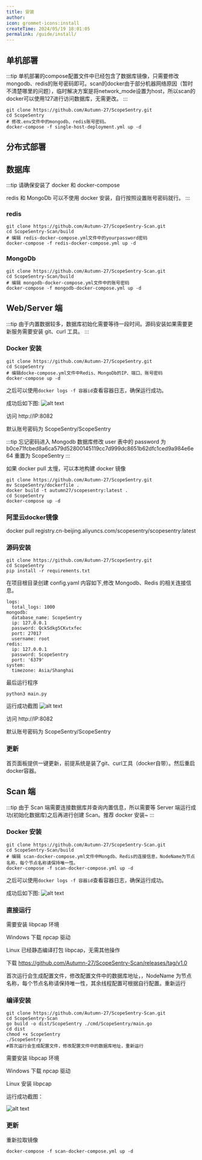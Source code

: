 ```yaml
---
title: 安装
author:
icon: grommet-icons:install
createTime: 2024/05/19 18:01:05
permalink: /guide/install/
---
```


## 单机部署
:::tip
单机部署的compose配置文件中已经包含了数据库镜像，只需要修改mongodb、redis的账号密码即可。scan的docker由于部分机器网络原因（暂时不清楚哪里的问题），临时解决方案是将network_mode设置为host，所以scan的docker可以使用127进行访问数据库，无需更改。
:::

```
git clone https://github.com/Autumn-27/ScopeSentry.git
cd ScopeSentry
# 修改.env文件中的mongodb、redis账号密码。
docker-compose -f single-host-deployment.yml up -d
```



## 分布式部署
## 数据库
:::tip
请确保安装了 docker 和 docker-compose

redis 和 MongoDb 可以不使用 docker 安装，自行按照设置账号密码就行。
:::

### redis

```
git clone https://github.com/Autumn-27/ScopeSentry-Scan.git
cd ScopeSentry-Scan/build
# 编辑 redis-docker-compose.yml文件中的yourpassword密码
docker-compose -f redis-docker-compose.yml up -d
```

### MongoDb

```
git clone https://github.com/Autumn-27/ScopeSentry-Scan.git
cd ScopeSentry-Scan/build
# 编辑 mongodb-docker-compose.yml文件中的账号密码
docker-compose -f mongodb-docker-compose.yml up -d
```

## Web/Server 端

:::tip
由于内置数据较多，数据库初始化需要等待一段时间。源码安装如果需要更新服务需要安装 git、curl 工具。
:::

### Docker 安装 

```
git clone https://github.com/Autumn-27/ScopeSentry.git
cd ScopeSentry
# 编辑docke-compose.yml文件中Redis、MongoDb的IP、端口、账号密码
docker-compose up -d
```

之后可以使用`docker logs -f 容器id`查看容器日志，确保运行成功。

成功后如下图:
![alt text](/images/docker-server.png)

访问 http://IP:8082

默认账号密码为 ScopeSentry/ScopeSentry

:::tip
忘记密码进入 Mongodb 数据库修改 user 表中的 password 为 b0ce71fcbed8a6ca579d52800145119cc7d999dc8651b62dfc1ced9a984e6e64
重置为 ScopeSentry
:::

如果 docker pull 太慢，可以本地构建 docker 镜像

```
git clone https://github.com/Autumn-27/ScopeSentry.git
mv ScopeSentry/dockerfile .
docker build -t autumn27/scopesentry:latest .
cd ScopeSentry
docker-compose up -d
```

### 阿里云docker镜像
docker pull registry.cn-beijing.aliyuncs.com/scopesentry/scopesentry:latest


### 源码安装

```
git clone https://github.com/Autumn-27/ScopeSentry.git
cd ScopeSentry
pip install -r requirements.txt
```

在项目根目录创建 config.yaml
内容如下,修改 Mongodb、Redis 的相关连接信息。

```
logs:
  total_logs: 1000
mongodb:
  database_name: ScopeSentry
  ip: 127.0.0.1
  password: QckSdkg5CKvtxfec
  port: 27017
  username: root
redis:
  ip: 127.0.0.1
  password: ScopeSentry
  port: '6379'
system:
  timezone: Asia/Shanghai
```

最后运行程序

```
python3 main.py
```

运行成功截图
![alt text](/images/image.png)

访问 http://IP:8082

默认账号密码为 ScopeSentry/ScopeSentry

### 更新
首页面板提供一键更新，前提系统是装了git、curl工具（docker自带）。然后重启docker容器。

## Scan 端

:::tip
由于 Scan 端需要连接数据库并查询内置信息，所以需要等 Server 端运行成功(初始化数据库)之后再进行创建 Scan。推荐 docker 安装~
:::

### Docker 安装

```
git clone https://github.com/Autumn-27/ScopeSentry-Scan.git
cd ScopeSentry-Scan/build
# 编辑 scan-docker-compose.yml文件中Mongdb、Redis的连接信息，NodeName为节点名称，每个节点名称请保持唯一性。
docker-compose -f scan-docker-compose.yml up -d
```

之后可以使用`docker logs -f 容器id`查看容器日志，确保运行成功。

成功后如下图:
![alt text](/images/image-1.png)

### 直接运行

需要安装 libpcap 环境

Windows 下载 npcap 驱动

Linux 已经静态编译打包 libpcap，无需其他操作


下载
https://github.com/Autumn-27/ScopeSentry-Scan/releases/tag/v1.0

首次运行会生成配置文件，修改配置文件中的数据库地址，，NodeName 为节点名称，每个节点名称请保持唯一性，其余线程配置可根据自行配置。重新运行

### 编译安装

```
git clone https://github.com/Autumn-27/ScopeSentry-Scan.git
cd ScopeSentry-Scan
go build -o dist/ScopeSentry ./cmd/ScopeSentry/main.go
cd dist
chmod +x ScopeSentry
./ScopeSentry
#首次运行会生成配置文件，修改配置文件中的数据库地址，重新运行
```

需要安装 libpcap 环境

Windows 下载 npcap 驱动

Linux 安装 libpcap

运行成功截图：

![alt text](/images/image-1.png)


### 更新
重新拉取镜像

`docker-compose -f scan-docker-compose.yml up -d`
